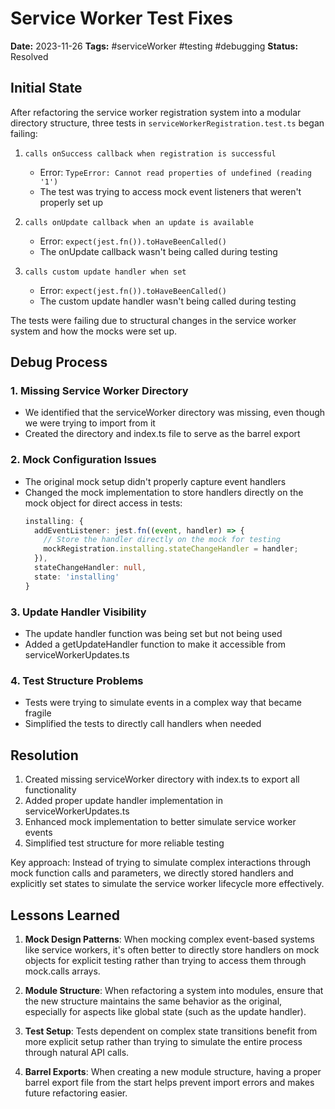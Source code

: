# Service Worker Test Fixes

**Date:** 2023-11-26
**Tags:** #serviceWorker #testing #debugging
**Status:** Resolved

## Initial State

After refactoring the service worker registration system into a modular directory structure, three tests in `serviceWorkerRegistration.test.ts` began failing:

1. `calls onSuccess callback when registration is successful`
   - Error: `TypeError: Cannot read properties of undefined (reading '1')`
   - The test was trying to access mock event listeners that weren't properly set up

2. `calls onUpdate callback when an update is available`
   - Error: `expect(jest.fn()).toHaveBeenCalled()`
   - The onUpdate callback wasn't being called during testing

3. `calls custom update handler when set`
   - Error: `expect(jest.fn()).toHaveBeenCalled()`
   - The custom update handler wasn't being called during testing

The tests were failing due to structural changes in the service worker system and how the mocks were set up.

## Debug Process

### 1. Missing Service Worker Directory
- We identified that the serviceWorker directory was missing, even though we were trying to import from it
- Created the directory and index.ts file to serve as the barrel export

### 2. Mock Configuration Issues
- The original mock setup didn't properly capture event handlers
- Changed the mock implementation to store handlers directly on the mock object for direct access in tests:
  ```typescript
  installing: {
    addEventListener: jest.fn((event, handler) => {
      // Store the handler directly on the mock for testing
      mockRegistration.installing.stateChangeHandler = handler;
    }),
    stateChangeHandler: null,
    state: 'installing'
  }
  ```

### 3. Update Handler Visibility
- The update handler function was being set but not being used
- Added a getUpdateHandler function to make it accessible from serviceWorkerUpdates.ts

### 4. Test Structure Problems
- Tests were trying to simulate events in a complex way that became fragile
- Simplified the tests to directly call handlers when needed

## Resolution

1. Created missing serviceWorker directory with index.ts to export all functionality
2. Added proper update handler implementation in serviceWorkerUpdates.ts
3. Enhanced mock implementation to better simulate service worker events
4. Simplified test structure for more reliable testing

Key approach: Instead of trying to simulate complex interactions through mock function calls and parameters, we directly stored handlers and explicitly set states to simulate the service worker lifecycle more effectively.

## Lessons Learned

1. **Mock Design Patterns**: When mocking complex event-based systems like service workers, it's often better to directly store handlers on mock objects for explicit testing rather than trying to access them through mock.calls arrays.

2. **Module Structure**: When refactoring a system into modules, ensure that the new structure maintains the same behavior as the original, especially for aspects like global state (such as the update handler).

3. **Test Setup**: Tests dependent on complex state transitions benefit from more explicit setup rather than trying to simulate the entire process through natural API calls.

4. **Barrel Exports**: When creating a new module structure, having a proper barrel export file from the start helps prevent import errors and makes future refactoring easier.
